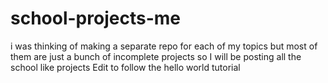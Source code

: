 # school-projects-me
i was thinking of making a separate repo for each of my topics but most of them are just a bunch of incomplete projects so I will be posting all the school like projects
Edit to follow the hello world tutorial

